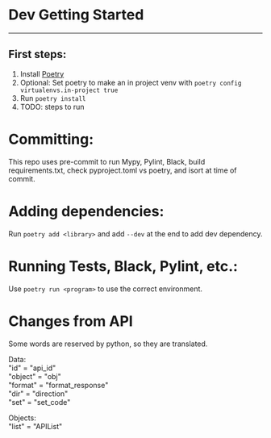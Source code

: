 
# Dev Getting Started

---

## First steps:

1. Install [Poetry](https://python-poetry.org/docs/master/#installing-with-the-official-installer)
2. Optional: Set poetry to make an in project venv with `poetry config virtualenvs.in-project true`
3. Run `poetry install`
4. TODO: steps to run


# Committing:

This repo uses pre-commit to run Mypy, Pylint, Black, build requirements.txt, check pyproject.toml vs poetry, and isort at time of commit.


# Adding dependencies:

Run `poetry add <library>` and add `--dev` at the end to add dev dependency.


# Running Tests, Black, Pylint, etc.:

Use `poetry run <program>` to use the correct environment.


# Changes from API

Some words are reserved by python, so they are translated.  

Data:  
"id" = "api_id"  
"object" = "obj"  
"format" = "format_response"  
"dir" = "direction"  
"set" = "set_code"  

Objects:  
"list" = "APIList"  